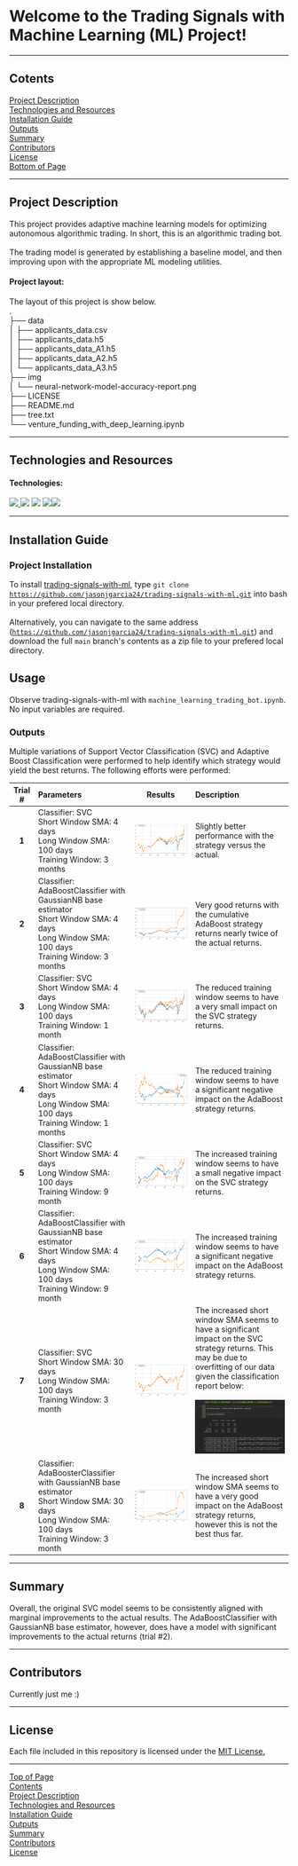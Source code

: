 # Welcome to the Trading Signals with Machine Learning (ML) Project!<a id="Top-of-Page">
***
## Cotents<a id="Contents">
[Project Description](#Project-Description)<br>
[Technologies and Resources](#Technologies-Resources)<br>
[Installation Guide](#Installation-Guide)<br>
[Outputs](#Outputs)<br>
[Summary](#Summary)<br>
[Contributors](#Contributors)<br>
[License](#License)<br>
[Bottom of Page](#Bottom-of-Page)<br>

***
## Project Description<a id="Project-Description">
This project provides adaptive machine learning models for optimizing autonomous algorithmic trading. In short, this is an algorithmic trading bot.<br><br>
The trading model is generated by establishing a baseline model, and then improving upon with the appropriate ML modeling utilities.<br>
    
#### Project layout:
The layout of this project is show below.<br>
.<br>
├── data<br>
│   ├── applicants_data.csv<br>
│   ├── applicants_data.h5<br>
│   ├── applicants_data_A1.h5<br>
│   ├── applicants_data_A2.h5<br>
│   └── applicants_data_A3.h5<br>
├── img<br>
│   └── neural-network-model-accuracy-report.png<br>
├── LICENSE<br>
├── README.md<br>
├── tree.txt<br>
└── venture_funding_with_deep_learning.ipynb<br>

***
## Technologies and Resources<a id="Technologies-Resources">
#### Technologies:
<a href="https://docs.python.org/release/3.8.0/" title="https://docs.python.org/release/3.8.0/"><img src="https://img.shields.io/badge/python-3.8%2B-red">
<a href="https://pandas.pydata.org/docs/" title="https://pandas.pydata.org/docs/"><img src="https://img.shields.io/badge/pandas-1.3.1-green"></a>
<a href="https://jupyter-notebook.readthedocs.io/en/stable/" title="https://jupyter-notebook.readthedocs.io/en/stable/"><img src="https://img.shields.io/badge/jupyter--notebook-5.7.11-blue"></a>
<a href="https://scikit-learn.org/" title="https://scikit-learn.org/"><img src="https://img.shields.io/badge/scikit_learn-0.24.2-orange"></a><a href="https://matplotlib.org/stable/tutorials/introductory/pyplot.html" title="https://matplotlib.org/stable/tutorials/introductory/pyplot.html"><img src="https://img.shields.io/badge/matplotlib-3.4.2-green"></a>

***
## Installation Guide<a id="Installation-Guide">
### Project Installation
To install <a href="https://github.com/jasonjgarcia24/trading-signals-with-ml.git" title="https://github.com/jasonjgarcia24/trading-signals-with-ml.git">trading-signals-with-ml</a>, type <code>git clone https://github.com/jasonjgarcia24/trading-signals-with-ml.git</code> into bash in your prefered local directory.<br><br>
Alternatively, you can navigate to the same address (<code>https://github.com/jasonjgarcia24/trading-signals-with-ml.git</code>) and download the full <code>main</code> branch's contents as a zip file to your prefered local directory.<br>

## Usage<a id="Usage">
Observe trading-signals-with-ml with <code>machine_learning_trading_bot.ipynb</code>. No input variables are required.<br>

### Outputs<a id="Outputs">
Multiple variations of Support Vector Classification (SVC) and Adaptive Boost Classification were performed to help identify which strategy would yield the best returns. The following efforts were performed:<br>
    
| Trial # | Parameters | Results | Description |
| :---:   |:---       | :---:   | :---        |
| **1** | Classifier: SVC<br>Short Window SMA: 4 days<br>Long Window SMA: 100 days<br>Training Window: 3 months | <img src="img/svm_model.png" title="Support Vector Classification"> | Slightly better performance with the strategy versus the actual. |
| **2** | Classifier: AdaBoostClassifier with GaussianNB base estimator<br>Short Window SMA: 4 days<br>Long Window SMA: 100 days<br>Training Window: 3 months| <img src="img/adaboost_model.png" title="Adaptive Boosting Classification"><br>| Very good returns with the cumulative AdaBoost strategy returns nearly twice of the actual returns. |
| **3** | Classifier: SVC<br>Short Window SMA: 4 days<br>Long Window SMA: 100 days<br>Training Window: 1 month | <img src="img/svm_model_one_month_training_window-step6-01.png" title="Support Vector Classification-1 Month Training Window"> | The reduced training window seems to have a very small impact on the SVC strategy returns. |
| **4** | Classifier: AdaBoostClassifier with GaussianNB base estimator<br>Short Window SMA: 4 days<br>Long Window SMA: 100 days<br>Training Window: 1 months| <img src="img/adaboost_model_one_month_training_window-step6-01.png" title="Adaptive Boosting Classification-1 Month Training Window"> | The reduced training window seems to have a significant negative impact on the AdaBoost strategy returns. |
| **5** | Classifier: SVC<br>Short Window SMA: 4 days<br>Long Window SMA: 100 days<br>Training Window: 9 month | <img src="img/svm_model_nine_month_training_window-step6-01.png" title="Support Vector Classification-9 Month Training Window"> | The increased training window seems to have a small negative impact on the SVC strategy returns. |
| **6** | Classifier: AdaBoostClassifier with GaussianNB base estimator<br>Short Window SMA: 4 days<br>Long Window SMA: 100 days<br>Training Window: 9 month | <img src="img/adaboost_model_nine_month_training_window-step6-01.png" title="Adaptive Boosting Classification-9 Month Training Window"> | The increased training window seems to have a significant negative impact on the AdaBoost strategy returns. |
| **7** | Classifier: SVC<br>Short Window SMA: 30 days<br>Long Window SMA: 100 days<br>Training Window: 3 month | <img src="img/svm_model_short_window_thirty-step6-02.png" title="Support Vector Classification-30 Days Short SMA"> | The increased short window SMA seems to have a significant impact on the SVC strategy returns. This may be due to overfitting of our data given the classification report below:<br><br><img src="img/svm_classification_report_short_window_four-step6-02.png"> |
| **8** | Classifier: AdaBoosterClassifier with GaussianNB base estimator<br>Short Window SMA: 30 days<br>Long Window SMA: 100 days<br>Training Window: 3 month | <img src="img/adaboost_model_short_window_thirty-step6-02.png" title="Support Vector Classification-30 Days Short SMA"> | The increased short window SMA seems to have a very good impact on the AdaBoost strategy returns, however this is not the best thus far. |<br>

***
## Summary<a id="Summary">
Overall, the original SVC model seems to be consistently aligned with marginal improvements to the actual results. The AdaBoostClassifier with GaussianNB base estimator, however, does have a model with significant improvements to the actual returns (trial \#2).<br>
    
***
## Contributors<a id="Contributors">
Currently just me :)<br>

***
## License<a id="License">
Each file included in this repository is licensed under the <a href="https://github.com/jasonjgarcia24/vc-applicant-classifier/blob/53dc9a508bf8f1a1b34fc2a086ef9d2e3a293d8b/LICENSE" title="LICENSE">MIT License.</a>

***
[Top of Page](#Top-of-Page)<br>
[Contents](#Contents)<br>
[Project Description](#Project-Description)<br>
[Technologies and Resources](#Technologies-Resources)<br>
[Installation Guide](#Installation-Guide)<br>
[Outputs](#Outputs)<br>
[Summary](#Summary)<br>
[Contributors](#Contributors)<br>
[License](#License)<br>
<a id="Bottom-of-Page"></a>
